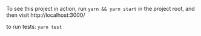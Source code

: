 To see this project in action, run `yarn && yarn start` in the project root, and then visit http://localhost:3000/


to run tests: `yarn test`